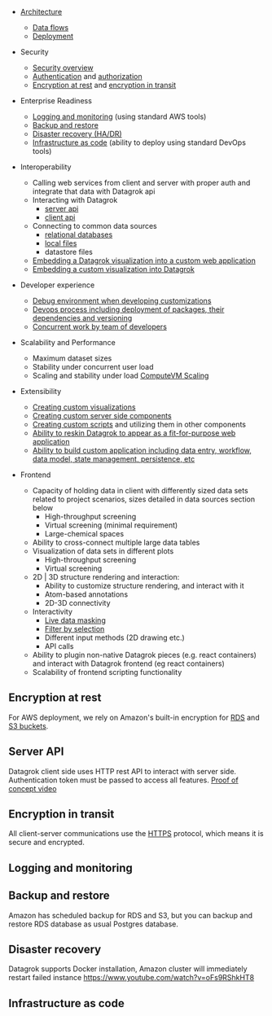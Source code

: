 <!-- TITLE: Enterprise evaluation FAQ -->
<!-- SUBTITLE: -->

* [Architecture](architecture.md)
  * [Data flows]()
  * [Deployment](architecture.md#deployment)

* Security
  * [Security overview](#security)
  * [Authentication](../../govern/authentication.md)
    and [authorization](../../govern/authorization.md)
  * [Encryption at rest](#encryption-at-rest) and [encryption in transit](#encryption-in-transit)

* Enterprise Readiness
  * [Logging and monitoring](#logging-and-monitoring) (using standard AWS tools)
  * [Backup and restore](#backup-and-restore)
  * [Disaster recovery (HA/DR)](#disaster-recovery)
  * [Infrastructure as code](#infrastructure-as-code) (ability to deploy using standard DevOps tools)

* Interoperability
  * Calling web services from client and server with proper auth and integrate that data with Datagrok api
  * Interacting with Datagrok
    * [server api](#server-api)
    * [client api](../js-api.md)
  * Connecting to common data sources
    * [relational databases](https://youtu.be/YJmSvh3_uCM)
    * [local files](https://datagrok.ai/img/slides/access-file-formats.mp4)
    * datastore files
  * [Embedding a Datagrok visualization into a custom web application](https://datagrok.ai/embed_test.html)
  * [Embedding a custom visualization into Datagrok](../../visualize/viewers/markup.md)

* Developer experience
  * [Debug environment when developing customizations](https://youtu.be/PDcXLMsu6UM)
  * [Devops process including deployment of packages, their dependencies and versioning](../develop.md)
  * [Concurrent work by team of developers](../develop.md#development)

* Scalability and Performance
  * Maximum dataset sizes
  * Stability under concurrent user load
  * Scaling and stability under load
    [ComputeVM Scaling](compute-vm.md#scalability)

* Extensibility
  * [Creating custom visualizations](https://github.com/datagrok-ai/public/tree/master/packages/Sequence)
  * [Creating custom server side components](https://github.com/datagrok-ai/public/tree/master/packages/Pedometer)
  * [Creating custom scripts](https://datagrok.ai/help/compute/scripting) and utilizing them in other components
  * [Ability to reskin Datagrok to appear as a fit-for-purpose web application](https://public.datagrok.ai/apps/spgi)
  * [Ability to build custom application including data entry, workflow, data model, state management, persistence, etc](https://github.com/datagrok-ai/public/tree/master/packages)

* Frontend
  * Capacity of holding data in client with differently sized data sets related to project scenarios, sizes detailed in
    data sources section below
    * High-throughput screening
    * Virtual screening (minimal requirement)
    * Large-chemical spaces
  * Ability to cross-connect multiple large data tables
  * Visualization of data sets in different plots
    * High-throughput screening
    * Virtual screening
  * 2D | 3D structure rendering and interaction:
    * Ability to customize structure rendering, and interact with it
    * Atom-based annotations
    * 2D-3D connectivity
  * Interactivity
    * [Live data masking](https://youtu.be/67LzPsdNrEc)
    * [Filter by selection](https://youtu.be/67LzPsdNrEc)
    * Different input methods (2D drawing etc.)
    * API calls
  * Ability to plugin non-native Datagrok pieces (e.g. react containers) and interact with Datagrok frontend (eg react
    containers)
  * Scalability of frontend scripting functionality

## Encryption at rest

For AWS deployment, we rely on Amazon's built-in encryption for
[RDS](https://docs.aws.amazon.com/AmazonRDS/latest/UserGuide/Overview.Encryption.html)
and
[S3 buckets](https://docs.aws.amazon.com/AmazonS3/latest/dev/bucket-encryption.html).

## Server API

Datagrok client side uses HTTP rest API to interact with server side. Authentication token must be passed to access all
features.
[Proof of concept video](https://www.youtube.com/watch?v=TjApCwd_3hw)

## Encryption in transit

All client-server communications use the [HTTPS](https://en.wikipedia.org/wiki/HTTPS) protocol, which means it is secure
and encrypted.

## Logging and monitoring

## Backup and restore

Amazon has scheduled backup for RDS and S3, but you can backup and restore RDS database as usual Postgres database.

## Disaster recovery

Datagrok supports Docker installation, Amazon cluster will immediately restart failed instance
https://www.youtube.com/watch?v=oFs9RShkHT8

## Infrastructure as code